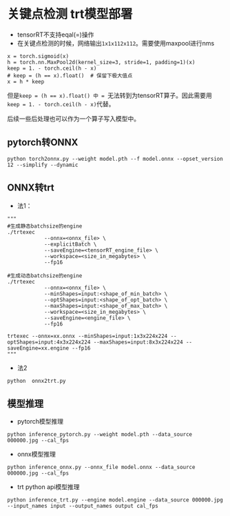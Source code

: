 # 关键点检测 trt模型部署
- tensorRT不支持eqal(=)操作
- 在关键点检测的时候，网络输出```1x1x112x112```。需要使用maxpool进行nms
```
x = torch.sigmoid(x)
h = torch.nn.MaxPool2d(kernel_size=3, stride=1, padding=1)(x)
keep = 1. - torch.ceil(h - x)
# keep = (h == x).float()  # 保留下极大值点
x = h * keep
```
但是```keep = (h == x).float() 中 = ```无法转到为tensorRT算子。因此需要用```keep = 1. - torch.ceil(h - x)```代替。

后续一些后处理也可以作为一个算子写入模型中。


## pytorch转ONNX
```
python torch2onnx.py --weight model.pth --f model.onnx --opset_version 12 --simplify --dynamic
```

## ONNX转trt
- 法1：
```
"""
#生成静态batchsize的engine
./trtexec
            --onnx=<onnx_file> \
            --explicitBatch \
            --saveEngine=<tensorRT_engine_file> \
            --workspace=<size_in_megabytes> \
            --fp16

#生成动态batchsize的engine
./trtexec
            --onnx=<onnx_file> \
            --minShapes=input:<shape_of_min_batch> \
            --optShapes=input:<shape_of_opt_batch> \
            --maxShapes=input:<shape_of_max_batch> \
            --workspace=<size_in_megabytes> \
            --saveEngine=<engine_file> \
            --fp16

trtexec --onnx=xx.onnx --minShapes=input:1x3x224x224 --optShapes=input:4x3x224x224 --maxShapes=input:8x3x224x224 --saveEngine=xx.engine --fp16
"""
```

- 法2
```
python  onnx2trt.py
```

## 模型推理
- pytorch模型推理
```
python inference_pytorch.py --weight model.pth --data_source 000000.jpg --cal_fps
```

- onnx模型推理
```
python inference_onnx.py --onnx_file model.onnx --data_source 000000.jpg --cal_fps
```

- trt python api模型推理
```
python inference_trt.py --engine model.engine --data_source 000000.jpg --input_names input --output_names output cal_fps
```